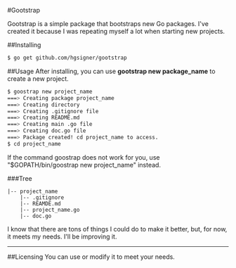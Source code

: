#Gootstrap

Gootstrap is a simple package that bootstraps new Go packages. I've created it because I was repeating myself a lot when starting new projects.

##Installing

```bash
$ go get github.com/hgsigner/gootstrap
```

##Usage
After installing, you can use **gootstrap new package_name** to create a new project.

```bash
$ goostrap new project_name
===> Creating package project_name
===> Creating directory
===> Creating .gitignore file
===> Creating README.md
===> Creating main .go file
===> Creating doc.go file
===> Package created! cd project_name to access.
$ cd project_name
```

If the command goostrap does not work for you, use "$GOPATH/bin/goostrap new project_name" instead.

###Tree
```
|-- project_name
    |-- .gitignore
    |-- REAMDE.md
    |-- project_name.go
    |-- doc.go
```

I know that there are tons of things I could do to make it better, but, for now, it meets my needs. I'll be improving it.
- - -
##Licensing
You can use or modify it to meet your needs.